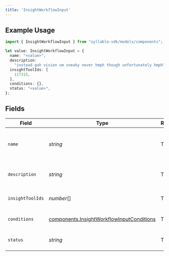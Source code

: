 ```yaml
---
title: 'InsightWorkflowInput'
---
```


## Example Usage

```typescript
import { InsightWorkflowInput } from "syllable-sdk/models/components";

let value: InsightWorkflowInput = {
  name: "<value>",
  description:
    "instead gah vision um sneaky never hmph though unfortunately hmph",
  insightToolIds: [
    117315,
  ],
  conditions: {},
  status: "<value>",
};
```

## Fields

| Field                                                                                                  | Type                                                                                                   | Required                                                                                               | Description                                                                                            |
| ------------------------------------------------------------------------------------------------------ | ------------------------------------------------------------------------------------------------------ | ------------------------------------------------------------------------------------------------------ | ------------------------------------------------------------------------------------------------------ |
| `name`                                                                                                 | *string*                                                                                               | TRUE                                                                                     | Human readable name of Insight Workflow                                                                |
| `description`                                                                                          | *string*                                                                                               | TRUE                                                                                     | Text description of Insight Workflow                                                                   |
| `insightToolIds`                                                                                       | *number*[]                                                                                             | TRUE                                                                                     | List of Insight Tool IDs                                                                               |
| `conditions`                                                                                           | [components.InsightWorkflowInputConditions](/sdk-docs/models/components/insightworkflowinputconditions) | TRUE                                                                                     | Conditions for Insight Workflow                                                                        |
| `status`                                                                                               | *string*                                                                                               | TRUE                                                                                     | Status of the Insight Workflow                                                                         |